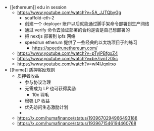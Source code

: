 - [[ethereum]] edu in session
	- https://www.youtube.com/watch?v=5A_JJTQbyGg
		- scaffold-eth-2
		- 创建一个 deployer 账户以后就能通过脚手架命令部署到生产网络
		- 通过 verify 命令去验证部署的合约是否是自己想部署的
		- 把 nextjs 部署到 ipfs 网络
		- speedrun etherum 提供了一些经典的以太坊项目于的练习
			- https://speedrunethereum.com/
	- https://www.youtube.com/watch?v=pTylPBfgxZ4
	- https://www.youtube.com/watch?v=be7ivnTz05c
	- https://www.youtube.com/watch?v=wf4IJqnlrxo
- [[huma]] 质押奖励规则
	- 质押者收益
		- 参与协议治理
		- 无需成为 LP 也可获得奖励
			- 10x 羽毛
		- 增强 LP 收益
		- 优先访问生态激励计划
		-
	- https://x.com/humafinance/status/1939670294966493188
	- https://x.com/humafinance/status/1939671546194460768